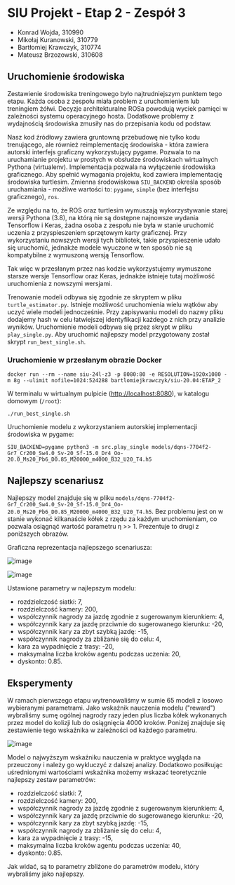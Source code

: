 # SIU Projekt - Etap 2 - Zespół 3

* Konrad Wojda, 310990
* Mikołaj Kuranowski, 310779
* Bartłomiej Krawczyk, 310774
* Mateusz Brzozowski, 310608

## Uruchomienie środowiska

Zestawienie środowiska treningowego było najtrudniejszym punktem tego etapu. Każda osoba z zespołu miała problem z uruchomieniem lub treningiem żółwi. Decyzje architekturalne ROSa powodują wyciek pamięci w zależności systemu operacyjnego hosta. Dodatkowe
problemy z wydajnością środowiska zmusiły nas do przepisania kodu od podstaw.

Nasz kod źródłowy zawiera gruntowną przebudowę nie tylko kodu trenującego, ale również reimplementację środowiska - która zawiera autorski interfejs graficzny wykorzystujący pygame. Pozwala to na uruchamianie projektu w prostych w obsłudze środowiskach wirtualnych Pythona (virtualenv). Implementacja pozwala na wyłączenie środowiska graficznego. Aby spełnić wymagania projektu, kod zawiera implementację środowiska turtlesim. Zmienna środowiskowa `SIU_BACKEND` określa sposób uruchamiania - możliwe wartości to: `pygame`, `simple` (bez interfejsu graficznego), `ros`.

Ze względu na to, że ROS oraz turtlesim wymuszają wykorzystywanie starej wersji Pythona (3.8), na którą nie są dostępne najnowsze wydania Tensorflow i Keras, żadna osoba z zespołu nie była w stanie uruchomić uczenia z przyspieszeniem sprzętowym karty graficznej. Przy wykorzystaniu nowszych wersji tych bibliotek, takie przyspieszenie udało się uruchomić, jednakże modele wyuczone w ten sposób nie są kompatybilne z wymuszoną wersją Tensorflow.

Tak więc w przesłanym przez nas kodzie wykorzystujemy wymuszone starsze wersje Tensorflow oraz Keras, jednakże istnieje tutaj możliwość uruchomienia z nowszymi wersjami. 

Trenowanie modeli odbywa się zgodnie ze skryptem w pliku `turtle_estimator.py`. Istnieje możliwość uruchomienia wielu wątków aby uczyć wiele modeli jednocześnie. Przy zapisywaniu modeli do nazwy pliku dodajemy hash w celu łatwiejszej identyfikacji każdego z nich przy analizie wyników. Uruchomienie modeli odbywa się przez skrypt w pliku `play_single.py`. Aby uruchomić najlepszy model przygotowany został skrypt `run_best_single.sh`.

### Uruchomienie w przesłanym obrazie Docker

```shell
docker run --rm --name siu-24l-z3 -p 8080:80 -e RESOLUTION=1920x1080 -m 8g --ulimit nofile=1024:524288 bartlomiejkrawczyk/siu-20.04:ETAP_2
```

W terminalu w wirtualnym pulpicie (<http://localhost:8080>), w katalogu domowym (`/root`):

```shell
./run_best_single.sh
```

Uruchomienie modelu z wykorzystaniem autorskiej implementacji środowiska w pygame:
```shell
SIU_BACKEND=pygame python3 -m src.play_single models/dqns-7704f2-Gr7_Cr200_Sw4.0_Sv-20_Sf-15.0_Dr4_Oo-20.0_Ms20_Pb6_D0.85_M20000_m4000_B32_U20_T4.h5
```

## Najlepszy scenariusz

Najlepszy model znajduje się w pliku `models/dqns-7704f2-Gr7_Cr200_Sw4.0_Sv-20_Sf-15.0_Dr4_Oo-20.0_Ms20_Pb6_D0.85_M20000_m4000_B32_U20_T4.h5`. Bez problemu jest on w stanie wykonać kilkanaście kółek z rzędu za każdym uruchomieniam, co pozwala osiągnąć wartość parametru η >> 1. Prezentuje to drugi z poniższych obrazów. 

Graficzna reprezentacja najlepszego scenariusza:

![image](https://hackmd.io/_uploads/SksXufnZA.png)

![image](https://hackmd.io/_uploads/H1f2S7nWR.png)

Ustawione parametry w najlepszym modelu:
- rozdzielczość siatki: 7,
- rozdzielczość kamery: 200,
- współczynnik nagrody za jazdę zgodnie z sugerowanym kierunkiem: 4,
- współczynnik kary za jazdę przciwnie do sugerowanego kierunku: -20,
- współczynnik kary za zbyt szybką jazdę: -15,
- współczynnik nagrody za zbliżanie się do celu: 4,
- kara za wypadnięcie z trasy: -20,
- maksymalna liczba kroków agentu podczas uczenia: 20,
- dyskonto: 0.85.


## Eksperymenty

W ramach pierwszego etapu wytrenowaliśmy w sumie 65 modeli z losowo wybieranymi parametrami. Jako wskaźnik nauczenia modelu ("reward") wybraliśmy sumę ogólnej nagrody razy jeden plus liczba kółek wykonanych przez model do kolizji lub do osiągnięcia 4000 kroków. Poniżej znajduje się zestawienie tego wskaźnika w zależności od każdego parametru.

![image](https://hackmd.io/_uploads/BkNccQhWC.png)

Model o najwyższym wskaźniku nauczenia w praktyce wygląda na przeuczony i należy go wykluczyć z dalszej analizy. Dodatkowo posiłkując uśrednionymi wartościami wskaźnika możemy wskazać teoretycznie najlepszy zestaw parametrów:
- rozdzielczość siatki: 7,
- rozdzielczość kamery: 200,
- współczynnik nagrody za jazdę zgodnie z sugerowanym kierunkiem: 4,
- współczynnik kary za jazdę przciwnie do sugerowanego kierunku: -20,
- współczynnik kary za zbyt szybką jazdę: -15,
- współczynnik nagrody za zbliżanie się do celu: 4,
- kara za wypadnięcie z trasy: -15,
- maksymalna liczba kroków agentu podczas uczenia: 40,
- dyskonto: 0.85.

Jak widać, są to parametry zbliżone do parametrów modelu, który wybraliśmy jako najlepszy.
